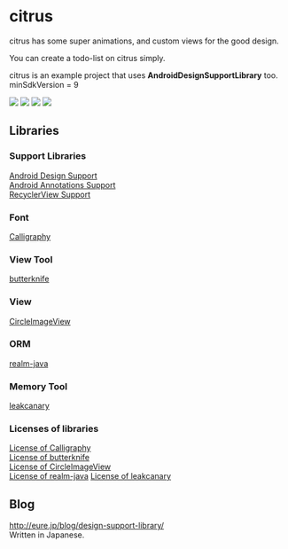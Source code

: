 # citrus

citrus has some super animations, and custom views for the good design.

You can create a todo-list on citrus simply.  

citrus is an example project that uses **AndroidDesignSupportLibrary** too.  
minSdkVersion = 9


![](https://github.com/eure/citrus/blob/master/docs/gifs/snack.gif)
![](https://github.com/eure/citrus/blob/master/docs/gifs/nav.gif)
![](https://github.com/eure/citrus/blob/master/docs/gifs/coo.gif)
![](https://github.com/eure/citrus/blob/master/docs/gifs/coll.gif)

## Libraries

### Support Libraries
[Android Design Support](http://android-developers.blogspot.jp/2015/05/android-design-support-library.html)  
[Android Annotations Support](https://developer.android.com/reference/android/support/annotation/package-summary.html)  
[RecyclerView Support](https://developer.android.com/reference/android/support/v7/widget/RecyclerView.html)  

### Font
[Calligraphy](https://github.com/chrisjenx/Calligraphy)

### View Tool
[butterknife](https://github.com/JakeWharton/butterknife)

### View
[CircleImageView](https://github.com/hdodenhof/CircleImageView)

### ORM
[realm-java](https://github.com/realm/realm-java)

### Memory Tool
[leakcanary](https://github.com/square/leakcanary)


### Licenses of libraries
[License of Calligraphy](https://github.com/chrisjenx/Calligraphy/blob/master/LICENSE)  
[License of butterknife](https://github.com/JakeWharton/butterknife/blob/master/LICENSE.txt)  
[License of CircleImageView](https://github.com/hdodenhof/CircleImageView/blob/master/LICENSE.txt)  
[License of realm-java](https://github.com/realm/realm-java/blob/master/LICENSE)
[License of leakcanary](https://github.com/square/leakcanary/blob/master/LICENSE.txt)  

## Blog
http://eure.jp/blog/design-support-library/  
Written in Japanese.


